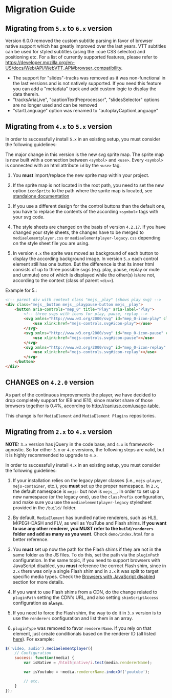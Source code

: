 # Migration Guide

## Migrating from `5.x` to `6.x` version

Version 6.0.0 removed the custom subtitle parsing in favor of browser native support which has greatly improved over the
last years. VTT subtitles can be used for styled subtitles (using the ::cue CSS selector) and positioning etc. For a 
list of currently supported features, please refer to https://developer.mozilla.org/en-US/docs/Web/API/WebVTT_API#browser_compatibility.

* The support for "slides"-tracks was removed as it was non-functional in the last versions and is not natively supported. If you need this feature you can add a "metadata" track and add custom logic to display the data therein.
* "tracksAriaLive", "captionTextPreprocessor", "slidesSelector" options are no longer used and can be removed
* "startLanguage" option was renamed to "autoplayCaptionLanguage"


## Migrating from `4.x` to `5.x` version

In order to successfully install `5.x` in an existing setup, you must consider the following guidelines:

The major change in this version is the new svg sprite map. The sprite map is now built with a connection between `<symbol>` and `<use>`.
Every `<symbol>` is connected with an html attribute `id` by the `<use>` tag.

1. You **must** import/replace the new sprite map within your project.

2. If the sprite map is not located in the root path, you need to set the new option `iconSprite` to the path where the sprite map is located, see [standalone documentation](docs/api.md#standalone)  

3. If you use a different design for the control buttons than the default one, you have to replace the contents of the according `<symbol>` tags with your svg code.
 
4. The style sheets are changed on the basis of version `4.2.17`. If you have changed your style sheets, the changes have to be merged to `mediaelementplayer.css` or `mediaelementplayer-legacy.css` depending on the style sheet file you are using.

5. In version `4.x` the sprite was moved as background of each button to display the according background image. In version `5.x` each control element still has one button. But the difference is that its inner html consists of up to three possible svgs (e.g. play, pause, replay or mute and unmute) one of which is displayed while the other(s) is/are not, according to the context (class of parent `<div>`).

Example for 5.:
``` html
<!-- parent div with context class "mejs__play" (shows play svg) -->
<div class="mejs__button mejs__playpause-button mejs__play">
    <button aria-controls="mep_0" title="Play" aria-label="Play">
        <!-- three svgs with icons for play, pause, replay -->
        <svg xmlns="http://www.w3.org/2000/svg" id="mep_0-icon-play" class="mejs__icon-play" aria-hidden="true" focusable="false">
            <use xlink:href="mejs-controls.svg#icon-play"></use>
        </svg>
        <svg xmlns="http://www.w3.org/2000/svg" id="mep_0-icon-pause" class="mejs__icon-pause" aria-hidden="true" focusable="false">
            <use xlink:href="mejs-controls.svg#icon-pause"></use>
        </svg>
        <svg xmlns="http://www.w3.org/2000/svg" id="mep_0-icon-replay" class="mejs__icon-replay" aria-hidden="true" focusable="false">
            <use xlink:href="mejs-controls.svg#icon-replay"></use>
        </svg>
    </button>
</div>
```


## CHANGES on `4.2.0` version

As part of the continuous improvements the player, we have decided to drop completely support for IE9 and IE10, since market share of those browsers together is 0.4%, according to http://caniuse.com/usage-table.

This change is for `MediaElement` and `MediaElement Plugins` repositories.

## Migrating from `2.x` to `4.x` version

**NOTE:** `3.x` version has jQuery in the code base, and `4.x` is framework-agnostic. So for either `3.x` or `4.x` versions, the following steps are valid, but it is highly recommended to upgrade to `4.x`.

In order to successfully install `4.x` in an existing setup, you must consider the following guidelines:

1. If your installation relies on the legacy player classes (i.e., `mejs-player`, `mejs-container`, etc.), you **must** set up the proper namespace. In `2.x`, the default namespace is `mejs-` but now is `mejs__`. In order to set up a new namespace (or the legacy one), use the `classPrefix` configuration, and make sure you use the `mediaelementplayer-legacy` stylesheet provided in the `/build/` folder.

2. By default, `MediaElement` has bundled native renderers, such as HLS, M(PEG)-DASH and FLV, as well as YouTube and Flash shims. **If you want to use any other renderer, you MUST refer to the `build/renderers` folder and add as many as you want**. Check `demo/index.html` for a better reference.

3. You **must** set up now the path for the Flash shims if they are not in the same folder as the JS files. To do this, set the path via the `pluginPath` configuration. In the same topic, if you need to support browsers with JavaScript disabled, you **must** reference the correct Flash shim, since in `2.x` there was only a single Flash shim and in `3.x` it was split to target specific media types. Check the [Browsers with JavaScript disabled](docs/installation.md#disabled-javascript) section for more details.

4. If you want to use Flash shims from a CDN, do the change related to `pluginPath` setting the CDN's URL, and also setting `shimScriptAccess` configuration as **`always`**.

5. If you need to force the Flash shim, the way to do it in `3.x` version is to use the `renderers` configuration and list them in an array.

6. `pluginType` was removed to favor `rendererName`. If you rely on that element, just create conditionals based on the renderer ID (all listed [here](docs/usage.md#renderers-list)). For example:

```javascript
$('video, audio').mediaelementplayer({
	// Configuration
	success: function(media) {
		var isNative = /html5|native/i.test(media.rendererName);

		var isYoutube = ~media.rendererName.indexOf('youtube');

		// etc.
	}
});
```

